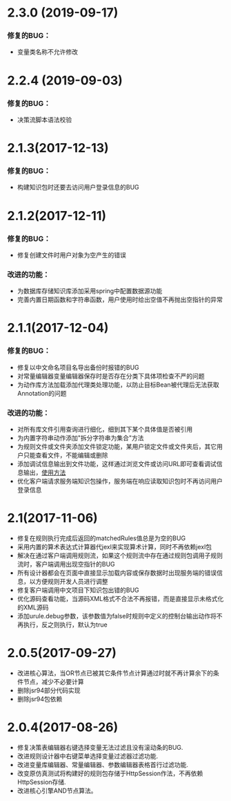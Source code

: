 # 2.3.0 (2019-09-17)

###  修复的BUG：
*  变量类名称不允许修改

# 2.2.4 (2019-09-03)
###  修复的BUG：
*  决策流脚本语法校验

# 2.1.3\(2017-12-13)
###  修复的BUG：
*  构建知识包时还要去访问用户登录信息的BUG

# 2.1.2\(2017-12-11)

### 修复的BUG：
*  修复创建文件时用户对象为空产生的错误
### 改进的功能：
*  为数据库存储知识库添加采用spring中配置数据源功能
*  完善内置日期函数和字符串函数，用户使用时给出空值不再抛出空指针的异常

# 2.1.1\(2017-12-04)

### 修复的BUG：
*  修复以中文命名项目名导出备份时报错的BUG
*  对常量编辑器变量编辑器保存时是否存在分类下具体项检查不严的问题
*  为动作库方法加载添加代理类处理功能，以防止目标Bean被代理后无法获取Annotation的问题
###  改进的功能：
*  对所有库文件引用查询进行细化，细到其下某个具体值是否被引用
*  为内置字符串动作添加"拆分字符串为集合"方法
*  为规则文件或文件夹添加文件锁定功能，某用户锁定文件或文件夹后，其它用户只能查看文件，不能编辑或删除
*  添加调试信息输出到文件功能，这样通过浏览文件或访问URL即可查看调试信息输出，[使用方法](http://wiki.bsdn.org/pages/viewpage.action?pageId=76450245)
*  优化客户端请求服务端知识包操作，服务端在响应读取知识包时不再访问用户登录信息


# 2.1\(2017-11-06\)

* 修复在规则执行完成后返回的matchedRules值总是为空的BUG
* 采用内置的算术表达式计算器代jexl来实现算术计算，同时不再依赖jexl包
* 解决在通过客户端调用规则流，如果这个规则流中存在通过规则包调用子规则流时，客户端调用出现空指针的BUG
* 所有设计器都会在页面中直接显示加载内容或保存数据时出现服务端的错误信息，以方便规则开发人员进行调整
* 修复客户端调用中文项目下知识包出错的BUG
* 优化源码查看功能，当源码XML格式不合法不再报错，而是直接显示未格式化的XML源码
* 添加urule.debug参数，该参数值为false时规则中定义的控制台输出动作将不再执行，反之则执行，默认为true

# 2.0.5\(2017-09-27\)

* 改进核心算法，当OR节点已被其它条件节点计算通过时就不再计算余下的条件节点，减少不必要计算
* 删除jsr94部分代码实现
* 删除jsr94包依赖

# 2.0.4\(2017-08-26\)

* 修复决策表编辑器右键选择变量无法过滤且没有滚动条的BUG.
* 改进规则设计器中右键菜单选择变量过滤器过滤功能.
* 改进变量库编辑器、常量编辑器、参数编辑器表格首行过滤功能.
* 改变原仿真测试将构建好的规则包存储于HttpSession作法，不再依赖HttpSession存储.
* 改进核心引擎AND节点算法。
